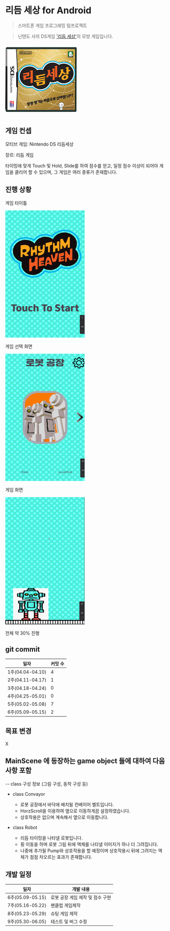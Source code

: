 # 리듬 세상 for Android
> 스마트폰 게임 프로그래밍 텀프로젝트

>닌텐도 사의 DS게임 ['리듬 세상'](https://www.youtube.com/watch?v=FwdBLgFA7qM&ab_channel=Japancommercials4U2)의 모방 게임입니다.

![](READMEImg/메인이미지.jpg)

## 게임 컨셉
모티브 게임: Nintendo DS 리듬세상

장르: 리듬 게임

타이밍에 맞게 Touch 및 Hold, Slide를 하여 점수를 얻고, 일정 점수 이상이 되어야 게임을 클리어 할 수 있으며, 그 게임은 여러 종류가 존재합니다.


## 진행 상황

게임 타이틀

<img src="READMEImg/2/타이틀화면.png" width="250" height="400"/>

게임 선택 화면

<img src="READMEImg/2/로봇공장.png" width="250" height="400"/>

게임 화면

<img src="READMEImg/2/로봇공장인게임.png" width="250" height="400"/>

전체 약 30% 진행

## git commit
|일자|커밋 수|
|--|--|
|1주(04.04-04.10)|4|
|2주(04.11-04.17)|1|
|3주(04.18-04.24)|0|
|4주(04.25-05.01)|0|
|5주(05.02-05.08)|7|
|6주(05.09-05.15)|2|

## 목표 변경
X

## MainScene 에 등장하는 game object 들에 대하여 다음 사항 포함

 -- class 구성 정보 (그림 구성, 동작 구성 등)

+ class Convayor
	+ 로봇 공장에서 바닥에 배치될 컨베이어 벨트입니다.
	+ HorzScroll을 이용하여 옆으로 이동하게끔 설정하였습니다.
	+ 상호작용은 없으며 계속해서 옆으로 이동합니다.

+ class Robot
	+ 리듬 타이밍을 나타낼 로봇입니다.
	+ 횡 이동을 하며 로봇 그림 뒤에 액체를 나타낼 이미지가 하나 더 그려집니다.
	+ 나중에 추가될 Pump와 상호작용을 할 예정이며 상호작용시 뒤에 그려지는 액체가 점점 차오르는 효과가 존재합니다.

## 개발 일정

|일자|개발 내용|
|--|--|
|6주(05.09-05.15)|로봇 공장 게임 제작 및 점수 구현|
|7주(05.16-05.22)|팬클럽 게임제작|
|8주(05.23-05.29)|슈팅 게임 제작|
|9주(05.30-06.05)|테스트 및 버그 수정|